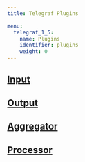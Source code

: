 ```yaml
---
title: Telegraf Plugins

menu:
  telegraf_1_5:
    name: Plugins
    identifier: plugins
    weight: 0
---
```


## [Input](/telegraf/v1.5/plugins/inputs/)

## [Output](/telegraf/v1.5/plugins/outputs/)

## [Aggregator](/telegraf/v1.5/plugins/aggregators/)

## [Processor](/telegraf/v1.5/plugins/processors/)
